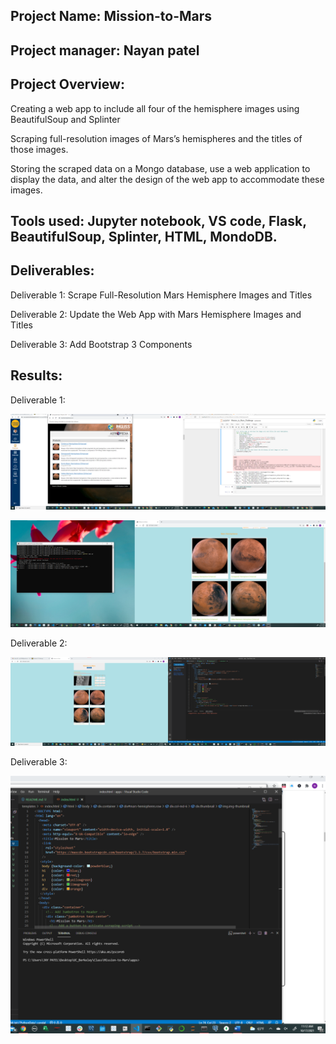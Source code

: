 ## Project Name: Mission-to-Mars

## Project manager: Nayan patel

## Project Overview:

Creating a web app to include all four of the hemisphere images using BeautifulSoup and Splinter

Scraping full-resolution images of Mars’s hemispheres and the titles of those images.

Storing the scraped data on a Mongo database, use a web application to display the data, and alter the design of the web app to accommodate these images.

## Tools used: Jupyter notebook, VS code, Flask, BeautifulSoup, Splinter, HTML, MondoDB.

## Deliverables:


Deliverable 1: Scrape Full-Resolution Mars Hemisphere Images and Titles

Deliverable 2: Update the Web App with Mars Hemisphere Images and Titles

Deliverable 3: Add Bootstrap 3 Components

## Results:

Deliverable 1:

![Scrap_Full_Resolution_MarsHemisphere_Images_and_Titles](resources/list_marshemisphere.png)

![Full_Resoution_Images](resources/full_res_image.png)

Deliverable 2:

![WebApp_with_MarsHemisphere_Images_and_Titles](resources/four_hemisphere.png)

Deliverable 3:

![Bootstrap_3_Components](resources/Bootstrap_components.png)



